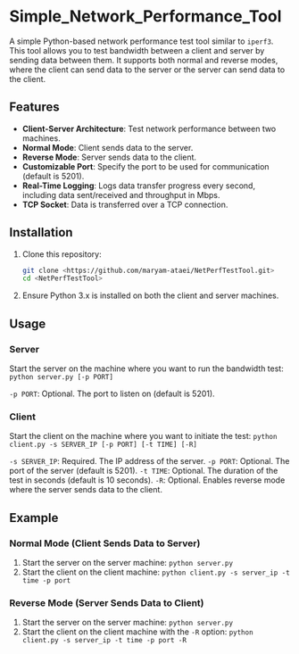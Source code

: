 # Simple_Network_Performance_Tool

A simple Python-based network performance test tool similar to `iperf3`. This tool allows you to test bandwidth between a client and server by sending data between them. It supports both normal and reverse modes, where the client can send data to the server or the server can send data to the client.

## Features

- **Client-Server Architecture**: Test network performance between two machines.
- **Normal Mode**: Client sends data to the server.
- **Reverse Mode**: Server sends data to the client.
- **Customizable Port**: Specify the port to be used for communication (default is 5201).
- **Real-Time Logging**: Logs data transfer progress every second, including data sent/received and throughput in Mbps.
- **TCP Socket**: Data is transferred over a TCP connection.

## Installation

1. Clone this repository:
   ```bash
   git clone <https://github.com/maryam-ataei/NetPerfTestTool.git>
   cd <NetPerfTestTool>
   
2. Ensure Python 3.x is installed on both the client and server machines.

## Usage

### Server
Start the server on the machine where you want to run the bandwidth test:
`python server.py [-p PORT]`

`-p PORT`: Optional. The port to listen on (default is 5201).

### Client
Start the client on the machine where you want to initiate the test:
`python client.py -s SERVER_IP [-p PORT] [-t TIME] [-R]`

`-s SERVER_IP`: Required. The IP address of the server.
`-p PORT`: Optional. The port of the server (default is 5201).
`-t TIME`: Optional. The duration of the test in seconds (default is 10 seconds).
`-R`: Optional. Enables reverse mode where the server sends data to the client.

## Example

### Normal Mode (Client Sends Data to Server)

1. Start the server on the server machine:
`python server.py`
2. Start the client on the client machine:
`python client.py -s server_ip -t time -p port`


### Reverse Mode (Server Sends Data to Client)

1. Start the server on the server machine:
`python server.py`
2. Start the client on the client machine with the `-R` option:
`python client.py -s server_ip -t time -p port -R`





